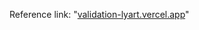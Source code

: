 Reference link:  "[validation-lyart.vercel.app](https://validation-git-main-faonnguyen1402s-projects.vercel.app/)"
